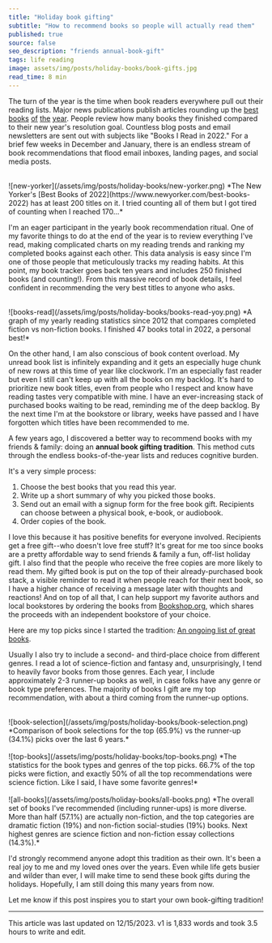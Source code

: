 ```yaml
---
title: "Holiday book gifting"
subtitle: "How to recommend books so people will actually read them"
published: true
source: false
seo_description: "friends annual-book-gift"
tags: life reading
image: assets/img/posts/holiday-books/book-gifts.jpg
read_time: 8 min
---
```


The turn of the year is the time when book readers everywhere pull out their reading lists. Major news 
publications publish articles rounding up the [best](https://www.nytimes.com/interactive/2022/11/22/books/notable-books.html) 
[books](https://www.newyorker.com/best-books-2022) [of](https://time.com/collection/must-read-books-2022/) 
[the](https://www.vanityfair.com/style/photos/2022/12/best-books-of-2022) [year](https://www.wired.com/story/best-books-of-2022/). 
People review how many books they finished compared to their new year's resolution goal. Countless blog posts and email 
newsletters are sent out with subjects like "Books I Read in 2022." For a brief few weeks in December and January, 
there is an endless stream of book recommendations that flood email inboxes, landing pages, and social media posts.

<br />
![new-yorker](/assets/img/posts/holiday-books/new-yorker.png)
*The New Yorker's [Best Books of 2022](https://www.newyorker.com/best-books-2022) has at least 200
titles on it. I tried counting all of them but I got tired of counting when I reached 170...*
<br />


I'm an eager participant in the yearly book recommendation ritual. One of my favorite things to do at the end of 
the year is to review everything I've read, making complicated charts on my reading trends and ranking my completed 
books against each other. This data analysis is easy since I'm one of those people that meticulously tracks my 
reading habits. At this point, my book tracker goes back ten years and includes 250 finished books (and counting!). 
From this massive record of book details, I feel confident in recommending the very best titles to anyone who asks.

<br />
![books-read](/assets/img/posts/holiday-books/books-read-yoy.png)
*A graph of my yearly reading statistics since 2012 that compares completed fiction vs non-fiction books.
I finished 47 books total in 2022, a personal best!*
<br />

On the other hand, I am also conscious of book content overload. My unread book list is infinitely expanding and 
it gets an especially huge chunk of new rows at this time of year like clockwork. I'm an especially fast reader 
but even I still can't keep up with all the books on my backlog. It's hard to prioritize new book titles, even from 
people who I respect and know have reading tastes very compatible with mine. I have an ever-increasing stack of 
purchased books waiting to be read, reminding me of the deep backlog. By the next time I'm at the bookstore or library, 
weeks have passed and I have forgotten which titles have been recommended to me.

A few years ago, I discovered a better way to recommend books with my friends & family: doing an **annual book gifting tradition**. 
This method cuts through the endless books-of-the-year lists and reduces cognitive burden.

It's a very simple process:
1. Choose the best books that you read this year.
2. Write up a short summary of why you picked those books.
3. Send out an email with a signup form for the free book gift. Recipients can choose between a physical book, e-book, or audiobook.
4. Order copies of the book.

I love this because it has positive benefits for everyone involved. Recipients get a free gift--who doesn't love free stuff? 
It's great for me too since books are a pretty affordable way to send friends & family a fun, off-list holiday gift. 
I also find that the people who receive the free copies  are more likely to read them. My gifted book is put on the top of their 
already-purchased book stack, a visible reminder to read it when people reach for their next book, so I have a higher chance of 
receiving a message later with thoughts and reactions! And on top of all that, I can help support my favorite authors and local 
bookstores by ordering the books from [Bookshop.org](https://bookshop.org/info/about-us), which shares the proceeds with an 
independent bookstore of your choice.

Here are my top picks since I started the tradition: [An ongoing list of great books](/blog/2023/12/15/holiday-book-list/).

Usually I also try to include a second- and third-place choice from different genres. I read a lot of science-fiction and 
fantasy and, unsurprisingly, I tend to heavily favor books from those genres. Each year, I include approximately 2-3 
runner-up books as well, in case folks have any genre or book type preferences. The majority of books I gift are my
top recommendation, with about a third coming from the runner-up options.

<br />
![book-selection](/assets/img/posts/holiday-books/book-selection.png)
*Comparison of book selections for the top (65.9%) vs the runner-up (34.1%) picks over the last 6 years.*
<br />

<br />
![top-books](/assets/img/posts/holiday-books/top-books.png)
*The statistics for the book types and genres of the top picks. 66.7% of the top picks were fiction, and exactly 50% of 
all the top recommendations were science fiction. Like I said, I have some favorite genres!*
<br />

<br />
![all-books](/assets/img/posts/holiday-books/all-books.png)
*The overall set of books I've recommended (including runner-ups) is more diverse. More than half (57.1%)
are actually non-fiction, and the top categories are dramatic fiction (19%) and non-fiction social-studies (19%) books. 
Next highest genres are science fiction and non-fiction essay collections (14.3%).*
<br />


I'd strongly recommend anyone adopt this tradition as their own. It's been a real joy to me and my loved ones over the years. Even 
while life gets busier and wilder than ever, I will make time to send these book gifts during the holidays. Hopefully, I am 
still doing this many years from now.

Let me know if this post inspires you to start your own book-gifting tradition! 

<hr class="section-divider" />

<footer>This article was last updated on 12/15/2023. v1 is 1,833 words and took 3.5 hours to write and edit.</footer>